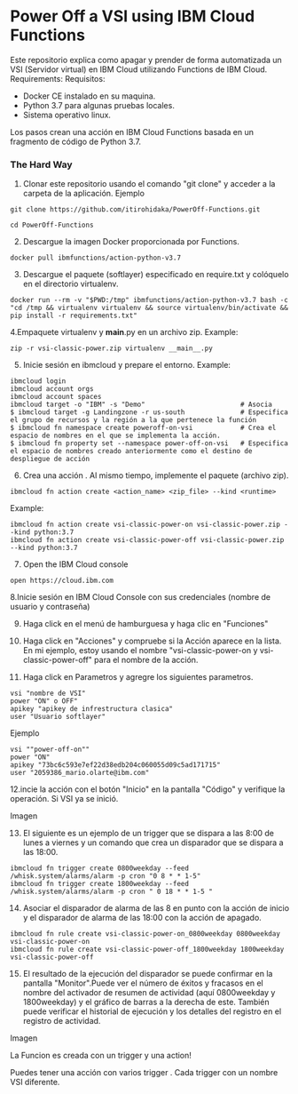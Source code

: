 # Power Off a VSI using IBM Cloud Functions

Este repositorio explica como apagar y prender de forma automatizada un VSI (Servidor virtual) en IBM Cloud utilizando Functions de IBM Cloud.
Requirements:
Requisitos:
* Docker CE instalado en su maquina.
* Python 3.7 para algunas pruebas locales.
* Sistema operativo linux.

Los pasos crean una acción en IBM Cloud Functions basada en un fragmento de código de Python 3.7.

### The Hard Way
1. Clonar este repositorio usando el comando "git clone" y acceder a la carpeta de la aplicación.
Ejemplo
```
git clone https://github.com/itirohidaka/PowerOff-Functions.git
```
```
cd PowerOff-Functions
```

2. Descargue la imagen Docker proporcionada por Functions.
```
docker pull ibmfunctions/action-python-v3.7
```

3. Descargue el paquete (softlayer) especificado en require.txt y colóquelo en el directorio virtualenv.
```
docker run --rm -v "$PWD:/tmp" ibmfunctions/action-python-v3.7 bash -c "cd /tmp && virtualenv virtualenv && source virtualenv/bin/activate && pip install -r requirements.txt"
```
4.Empaquete virtualenv y __main__.py en un archivo zip.
Example:
```
zip -r vsi-classic-power.zip virtualenv __main__.py
```

5. Inicie sesión en ibmcloud y prepare el entorno.
Example:
```
ibmcloud login
ibmcloud account orgs
ibmcloud account spaces
ibmcloud target -o "IBM" -s "Demo"                        # Asocia 
$ ibmcloud target -g Landingzone -r us-south              # Especifica el grupo de recursos y la región a la que pertenece la función 
$ ibmcloud fn namespace create poweroff-on-vsi            # Crea el espacio de nombres en el que se implementa la acción.
$ ibmcloud fn property set --namespace power-off-on-vsi   # Especifica el espacio de nombres creado anteriormente como el destino de despliegue de acción
```

6. Crea una acción . Al mismo tiempo, implemente el paquete (archivo zip).
```
ibmcloud fn action create <action_name> <zip_file> --kind <runtime>
```
Example:
```
ibmcloud fn action create vsi-classic-power-on vsi-classic-power.zip --kind python:3.7
ibmcloud fn action create vsi-classic-power-off vsi-classic-power.zip --kind python:3.7
```

7. Open the IBM Cloud console
```
open https://cloud.ibm.com
```

8.Inicie sesión en IBM Cloud Console con sus credenciales (nombre de usuario y contraseña)

9. Haga click en el menú de hamburguesa y haga clic en "Funciones"

10. Haga click en "Acciones" y compruebe si la Acción aparece en la lista. En mi ejemplo, estoy usando el nombre "vsi-classic-power-on y vsi-classic-power-off" para el nombre de la acción.

11. Haga click en Parametros y agregre los siguientes parametros.

```
vsi "nombre de VSI"
power "ON" o OFF"
apikey "apikey de infrestructura clasica"
user "Usuario softlayer"
```
Ejemplo

```
vsi ""power-off-on""
power "ON"
apikey "73bc6c593e7ef22d38edb204c060055d09c5ad171715"
user "2059386_mario.olarte@ibm.com"
```


12.incie la acción con el botón "Inicio" en la pantalla "Código" y verifique la operación. Si VSI ya se inició.

Imagen

13. El siguiente es un ejemplo de un trigger que se dispara a las 8:00 de lunes a viernes y un comando que crea un disparador que se dispara a las 18:00.

```
ibmcloud fn trigger create 0800weekday --feed /whisk.system/alarms/alarm -p cron "0 8 * * 1-5" 
ibmcloud fn trigger create 1800weekday --feed /whisk.system/alarms/alarm -p cron " 0 18 * * 1-5 "
```

14. Asociar el disparador de alarma de las 8 en punto con la acción de inicio y el disparador de alarma de las 18:00 con la acción de apagado.

```
ibmcloud fn rule create vsi-classic-power-on_0800weekday 0800weekday vsi-classic-power-on
ibmcloud fn rule create vsi-classic-power-off_1800weekday 1800weekday vsi-classic-power-off
```
15. El resultado de la ejecución del disparador se puede confirmar en la pantalla "Monitor".Puede ver el número de éxitos y fracasos en el nombre del activador de resumen de actividad (aquí 0800weekday y 1800weekday) y el gráfico de barras a la derecha de este. También puede verificar el historial de ejecución y los detalles del registro en el registro de actividad.

Imagen

La Funcion es creada con un trigger y una action!

Puedes tener una acción con varios trigger . Cada trigger con un nombre VSI diferente.


